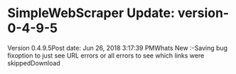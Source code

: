 # SimpleWebScraper Update: version-0-4-9-5

Version 0.4.9.5Post date: Jun 26, 2018 3:17:39 PMWhats New :-Saving bug fixoption to just see URL errors or all errors to see which links were skippedDownload